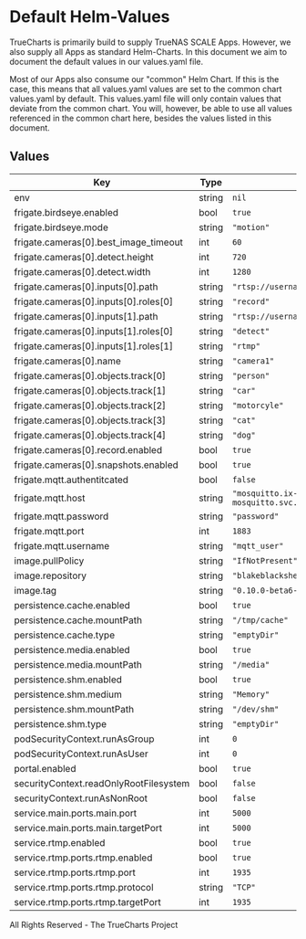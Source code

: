 # Default Helm-Values

TrueCharts is primarily build to supply TrueNAS SCALE Apps.
However, we also supply all Apps as standard Helm-Charts. In this document we aim to document the default values in our values.yaml file.

Most of our Apps also consume our "common" Helm Chart.
If this is the case, this means that all values.yaml values are set to the common chart values.yaml by default. This values.yaml file will only contain values that deviate from the common chart.
You will, however, be able to use all values referenced in the common chart here, besides the values listed in this document.

## Values

| Key | Type | Default | Description |
|-----|------|---------|-------------|
| env | string | `nil` |  |
| frigate.birdseye.enabled | bool | `true` |  |
| frigate.birdseye.mode | string | `"motion"` |  |
| frigate.cameras[0].best_image_timeout | int | `60` |  |
| frigate.cameras[0].detect.height | int | `720` |  |
| frigate.cameras[0].detect.width | int | `1280` |  |
| frigate.cameras[0].inputs[0].path | string | `"rtsp://username:password@highres.url"` |  |
| frigate.cameras[0].inputs[0].roles[0] | string | `"record"` |  |
| frigate.cameras[0].inputs[1].path | string | `"rtsp://username:password@lowres.url"` |  |
| frigate.cameras[0].inputs[1].roles[0] | string | `"detect"` |  |
| frigate.cameras[0].inputs[1].roles[1] | string | `"rtmp"` |  |
| frigate.cameras[0].name | string | `"camera1"` |  |
| frigate.cameras[0].objects.track[0] | string | `"person"` |  |
| frigate.cameras[0].objects.track[1] | string | `"car"` |  |
| frigate.cameras[0].objects.track[2] | string | `"motorcyle"` |  |
| frigate.cameras[0].objects.track[3] | string | `"cat"` |  |
| frigate.cameras[0].objects.track[4] | string | `"dog"` |  |
| frigate.cameras[0].record.enabled | bool | `true` |  |
| frigate.cameras[0].snapshots.enabled | bool | `true` |  |
| frigate.mqtt.authentitcated | bool | `false` |  |
| frigate.mqtt.host | string | `"mosquitto.ix-mosquitto.svc.cluster.local"` |  |
| frigate.mqtt.password | string | `"password"` |  |
| frigate.mqtt.port | int | `1883` |  |
| frigate.mqtt.username | string | `"mqtt_user"` |  |
| image.pullPolicy | string | `"IfNotPresent"` |  |
| image.repository | string | `"blakeblackshear/frigate"` |  |
| image.tag | string | `"0.10.0-beta6-amd64nvidia"` |  |
| persistence.cache.enabled | bool | `true` |  |
| persistence.cache.mountPath | string | `"/tmp/cache"` |  |
| persistence.cache.type | string | `"emptyDir"` |  |
| persistence.media.enabled | bool | `true` |  |
| persistence.media.mountPath | string | `"/media"` |  |
| persistence.shm.enabled | bool | `true` |  |
| persistence.shm.medium | string | `"Memory"` |  |
| persistence.shm.mountPath | string | `"/dev/shm"` |  |
| persistence.shm.type | string | `"emptyDir"` |  |
| podSecurityContext.runAsGroup | int | `0` |  |
| podSecurityContext.runAsUser | int | `0` |  |
| portal.enabled | bool | `true` |  |
| securityContext.readOnlyRootFilesystem | bool | `false` |  |
| securityContext.runAsNonRoot | bool | `false` |  |
| service.main.ports.main.port | int | `5000` |  |
| service.main.ports.main.targetPort | int | `5000` |  |
| service.rtmp.enabled | bool | `true` |  |
| service.rtmp.ports.rtmp.enabled | bool | `true` |  |
| service.rtmp.ports.rtmp.port | int | `1935` |  |
| service.rtmp.ports.rtmp.protocol | string | `"TCP"` |  |
| service.rtmp.ports.rtmp.targetPort | int | `1935` |  |

All Rights Reserved - The TrueCharts Project
